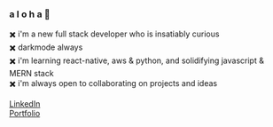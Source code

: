 ### a l o h a 🦈  
✖️ i'm a new full stack developer who is insatiably curious  
✖️ darkmode always  
✖️ i'm learning react-native, aws & python, and solidifying javascript & MERN stack  
✖️ i'm always open to collaborating on projects and ideas  

<!--
**puakehaulani/puakehaulani** is a ✨ _special_ ✨ repository because its `README.md` (this file) appears on your GitHub profile.

Here are some ideas to get you started:

- 🔭 I’m currently working on ...
- 🌱 I’m currently learning ...
- 👯 I’m looking to collaborate on ...
- 🤔 I’m looking for help with ...
- 💬 Ask me about ...
- 📫 How to reach me: ...
- 😄 Pronouns: ...
- ⚡ Fun fact: ...
-->

[LinkedIn](https://www.linkedin.com/in/lexijack/)  
[Portfolio](https://puakehaulani.github.io/portfolio-react/)

